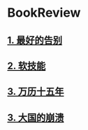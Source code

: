# BookReview

## [1. 最好的告别](https://github.com/tygxy/booklist/blob/master/BeingMortal.md)
## [2. 软技能](https://github.com/tygxy/booklist/blob/master/SoftSkills.md)
## [3. 万历十五年](https://github.com/tygxy/booklist/blob/master/WanLi.md)
## [3. 大国的崩溃](https://github.com/tygxy/booklist/blob/master/TheLastEmpire.md)
